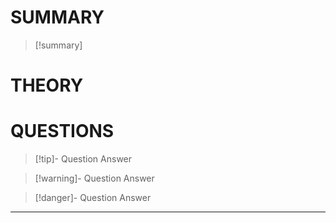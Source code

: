 # SUMMARY
> [!summary]
# THEORY
# QUESTIONS
> [!tip]- Question
> Answer

> [!warning]- Question
> Answer

> [!danger]- Question
> Answer
 
- - - 
